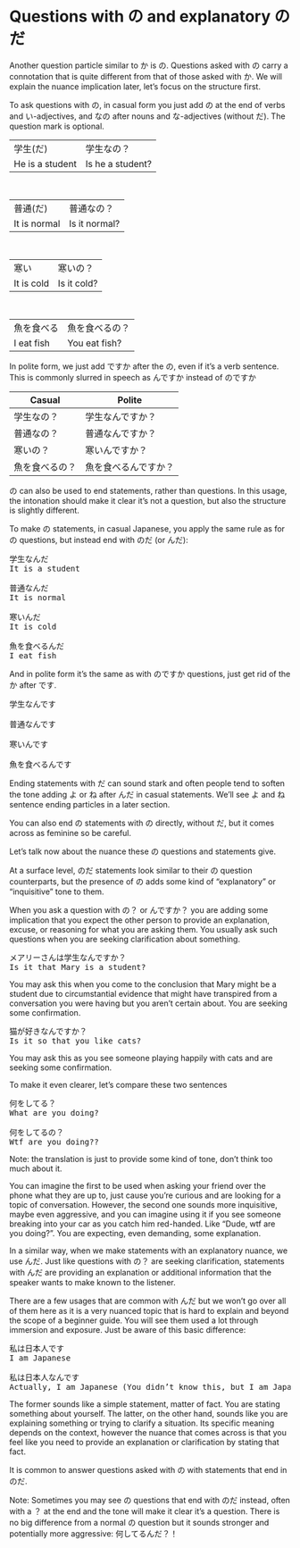 # Questions with の and explanatory のだ

Another question particle similar to か is の. Questions asked with の carry a connotation that is quite different from that of those asked with か. We will explain the nuance implication later, let’s focus on the structure first. 

To ask questions with の, in casual form you just add の at the end of verbs and い-adjectives, and なの after nouns and な-adjectives (without だ). The question mark is optional.

|                 |                  |
|-----------------|------------------|
| 学生(だ)        | 学生なの？       |
| He is a student | Is he a student? |

<br />

|              |               |
|--------------|---------------|
| 普通(だ)     | 普通なの？    |
| It is normal | Is it normal? |

<br />

|            |             |
|------------|-------------|
| 寒い       | 寒いの？    |
| It is cold | Is it cold? |

<br />

|            |                |
|------------|----------------|
| 魚を食べる | 魚を食べるの？ |
| I eat fish | You eat fish?  |

In polite form, we just add ですか after the の, even if it’s a verb sentence. This is commonly slurred in speech as んですか instead of のですか

| Casual         | Polite               |
|----------------|----------------------|
| 学生なの？     | 学生なんですか？     |
| 普通なの？     | 普通なんですか？     |
| 寒いの？       | 寒いんですか？       |
| 魚を食べるの？ | 魚を食べるんですか？ |

の can also be used to end statements, rather than questions. In this usage, the intonation should make it clear it’s not a question, but also the structure is slightly different. 

To make の statements, in casual Japanese, you apply the same rule as for の questions, but instead end with のだ (or んだ):  

<pre>
学生なんだ
It is a student

普通なんだ
It is normal

寒いんだ
It is cold

魚を食べるんだ
I eat fish
</pre>

And in polite form it’s the same as with のですか questions, just get rid of the か after です. 

<pre>
学生なんです

普通なんです

寒いんです

魚を食べるんです
</pre>

Ending statements with だ can sound stark and often people tend to soften the tone adding よ or ね after んだ in casual statements. We’ll see よ and ね sentence ending particles in a later section. 

You can also end の statements with の directly, without だ, but it comes across as feminine so be careful. 

Let’s talk now about the nuance these の questions and statements give. 

At a surface level, のだ statements look similar to their の question counterparts, but the presence of の adds some kind of “explanatory” or “inquisitive”
tone to them.

When you ask a question with の？ or んですか？ you are adding some implication that you expect the other person to provide an explanation, excuse, or reasoning for what you are asking them. You usually ask such questions when you are seeking clarification about something.

<pre>
メアリーさんは学生なんですか？
Is it that Mary is a student?
</pre>

You may ask this when you come to the conclusion that Mary might be a student due to circumstantial evidence that might have transpired from a conversation you were having but you aren’t certain about. You are seeking some confirmation. 

<pre>
猫が好きなんですか？
Is it so that you like cats?
</pre>

You may ask this as you see someone playing happily with cats and are seeking some confirmation.

To make it even clearer, let’s compare these two sentences

<pre>
何をしてる？
What are you doing? 

何をしてるの？
Wtf are you doing??
</pre>

Note: the translation is just to provide some kind of tone, don’t think too much about it.

You can imagine the first to be used when asking your friend over the phone what they are up to, just cause you’re curious and are looking for a topic of conversation. However, the second one sounds more inquisitive, maybe even aggressive, and you can imagine using it if you see someone breaking into your car as you catch him red-handed. Like “Dude, wtf are you doing?”. You are expecting, even demanding, some explanation.

In a similar way, when we make statements with an explanatory nuance, we use んだ. Just like questions with の？ are seeking clarification, statements with んだ are providing an explanation or additional information that the speaker wants to make known to the listener.

There are a few usages that are common with んだ but we won’t go over all of them here as it is a very nuanced topic that is hard to explain and beyond the scope of a beginner guide. You will see them used a lot through immersion and exposure. Just be aware of this basic difference:

<pre>
私は日本人です
I am Japanese

私は日本人なんです
Actually, I am Japanese (You didn’t know this, but I am Japanese)
</pre>

The former sounds like a simple statement, matter of fact. You are stating something about yourself. The latter, on the other hand, sounds like you are explaining something or trying to clarify a situation. Its specific meaning depends on the context, however the nuance that comes across is that you feel like you need to provide an explanation or clarification by stating that fact.

It is common to answer questions asked with の with statements that end in のだ. 

Note: Sometimes you may see の questions that end with のだ instead, often with a ？ at the end and the tone will make it clear it’s a question. There is no big difference from a normal の question but it sounds stronger and potentially more aggressive: 何してるんだ？！
